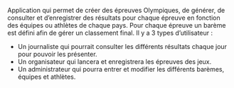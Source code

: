 Application qui permet de créer des épreuves Olympiques, de générer, de consulter et d’enregistrer des résultats pour chaque épreuve en fonction des équipes ou athlètes de chaque pays.
Pour chaque épreuve un barème est défini afin de gérer un classement final.
Il y a 3 types d’utilisateur :
- Un journaliste qui pourrait consulter les différents résultats chaque jour pour pouvoir les présenter.
- Un organisateur qui lancera et enregistrera les épreuves des jeux.
- Un administrateur qui pourra entrer et modifier les différents barèmes, équipes et athlètes.
